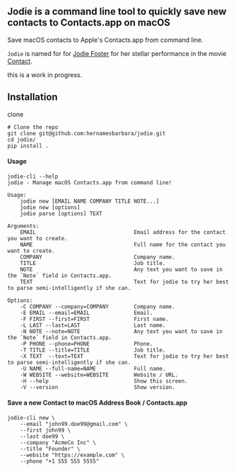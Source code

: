 ## Jodie is a command line tool to quickly save new contacts to Contacts.app on macOS

Save macOS contacts to Apple's Contacts.app from command line.

`Jodie` is named for for [Jodie Foster](https://en.wikipedia.org/wiki/Jodie_Foster) for her stellar performance in the movie[ Contact](<https://en.wikipedia.org/wiki/Contact_(1997_American_film)>).

this is a work in progress.

## Installation

clone 

```
# Clone the repo
git clone git@github.com:hernamesbarbara/jodie.git
cd jodie/
pip install .
```

#### Usage

```
jodie-cli --help
jodie - Manage macOS Contacts.app from command line!

Usage:
    jodie new [EMAIL NAME COMPANY TITLE NOTE...]
    jodie new [options]
    jodie parse [options] TEXT

Arguments:
    EMAIL                               Email address for the contact you want to create.
    NAME                                Full name for the contact you want to create.
    COMPANY                             Company name.
    TITLE                               Job title.
    NOTE                                Any text you want to save in the `Note` field in Contacts.app.
    TEXT                                Text for jodie to try her best to parse semi-intelligently if she can.

Options:
    -C COMPANY --company=COMPANY        Company name.
    -E EMAIL --email=EMAIL              Email.
    -F FIRST --first=FIRST              First name.
    -L LAST --last=LAST                 Last name.
    -N NOTE --note=NOTE                 Any text you want to save in the `Note` field in Contacts.app.
    -P PHONE --phone=PHONE              Phone.
    -T TITLE --title=TITLE              Job title.
    -X TEXT  --text=TEXT                Text for jodie to try her best to parse semi-intelligently if she can.
    -U NAME --full-name=NAME            Full name.
    -W WEBSITE --website=WEBSITE        Website / URL.
    -H --help                           Show this screen.
    -V --version                        Show version.

```

#### Save a new Contact to macOS Address Book / Contacts.app

```
jodie-cli new \
    --email "john99.doe99@gmail.com" \
    --first john99 \
    --last doe99 \
    --company "AcmeCo Inc" \
    --title "Founder" \
    --website "https://example.com" \
    --phone "+1 555 555 5555"

```
